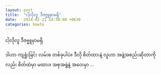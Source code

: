 ```yaml
---
layout: post
title:  "ငါ့လိုလူ ဒီဇဗ္မူမှာမရှိ"
date:   2024-02-21 14:50:00 +0630
categories: howto
---
```


ငါ့လိုလူ ဒီဇဗ္မူမှာမရှိ

ဒါဟာ ကျရှုံးခြင်း လမ်းစ တစ်ခုပါပဲ။
ဒီလို စိတ်ထားနဲ့ လူဟာ 
အဖွဲ့အစည်းဆိုတာကိုလည်း စိတ်ထဲမှာ မထား။
အစုအဖွဲ့နဲ့ အဝေးမှာ ...

